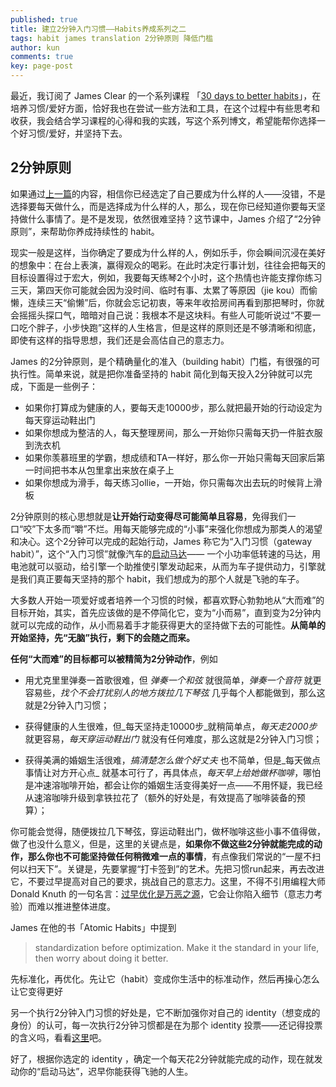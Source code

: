 ```yaml
---
published: true
title: 建立2分钟入门习惯——Habits养成系列之二
tags: habit james translation 2分钟原则 降低门槛
author: kun
comments: true
key: page-post
---
```

 
最近，我订阅了 James Clear 的一个系列课程 「[30 days to better habits](https://jamesclear.com/30-days)」，在培养习惯/爱好方面，恰好我也在尝试一些方法和工具，在这个过程中有些思考和收获，我会结合学习课程的心得和我的实践，写这个系列博文，希望能帮你选择一个好习惯/爱好，并坚持下去。


## 2分钟原则

如果通过[上一篇](https://37weekly.com/2022/03/31/30-days-to-better-habit-1.html)的内容，相信你已经选定了自己要成为什么样的人——没错，不是选择要每天做什么，而是选择成为什么样的人，那么，现在你已经知道你要每天坚持做什么事情了。是不是发现，依然很难坚持？这节课中，James 介绍了“2分钟原则”，来帮助你养成持续性的 habit。  

现实一般是这样，当你确定了要成为什么样的人，例如乐手，你会瞬间沉浸在美好的想象中：在台上表演，赢得观众的喝彩。在此时决定行事计划，往往会把每天的目标设置得过于宏大，例如，我要每天练琴2个小时，这个热情也许能支撑你练习三天，第四天你可能就会因为没时间、临时有事、太累了等原因（jie kou）而偷懒，连续三天“偷懒”后，你就会忘记初衷，等来年收拾房间再看到那把琴时，你就会摇摇头探口气，暗暗对自己说：我根本不是这块料。有些人可能听说过“不要一口吃个胖子，小步快跑”这样的人生格言，但是这样的原则还是不够清晰和彻底，即使有这样的指导思想，我们还是会高估自己的意志力。

James 的2分钟原则，是个精确量化的准入（building habit）门槛，有很强的可执行性。简单来说，就是把你准备坚持的 habit 简化到每天投入2分钟就可以完成，下面是一些例子：  

- 如果你打算成为健康的人，要每天走10000步，那么就把最开始的行动设定为每天穿运动鞋出门
- 如果你想成为整洁的人，每天整理房间，那么一开始你只需每天扔一件脏衣服到洗衣机
- 如果你羡慕班里的学霸，想成绩和TA一样好，那么你一开始只需每天回家后第一时间把书本从包里拿出来放在桌子上
- 如果你想成为滑手，每天练习ollie，一开始，你只需每次出去玩的时候背上滑板

2分钟原则的核心思想就是**让开始行动变得尽可能简单且容易**，免得我们一口“咬”下太多而“嚼”不烂。用每天能够完成的“小事”来强化你想成为那类人的渴望和决心。这个2分钟可以完成的起始行动，James 称它为“入门习惯（gateway habit）”，这个“入门习惯”就像汽车的[启动马达](https://baike.baidu.com/item/%E5%90%AF%E5%8A%A8%E9%A9%AC%E8%BE%BE/1674849)—— 一个小功率低转速的马达，用电池就可以驱动，给引擎一个助推使引擎发动起来，从而为车子提供动力，引擎就是我们真正要每天坚持的那个 habit，我们想成为的那个人就是飞驰的车子。

大多数人开始一项爱好或者培养一个习惯的时候，都喜欢野心勃勃地从“大而难”的目标开始，其实，首先应该做的是不停简化它，变为“小而易”，直到变为2分钟内就可以完成的动作，从小而易着手才能获得更大的坚持做下去的可能性。**从简单的开始坚持，先“无脑”执行，剩下的会随之而来。**

**任何“大而难”的目标都可以被精简为2分钟动作**，例如

- 用尤克里里弹奏一首歌很难，但 _弹奏一个和弦_ 就很简单，_弹奏一个音符_ 就更容易些，_找个不会打扰别人的地方拨拉几下琴弦_ 几乎每个人都能做到，那么这就是2分钟入门习惯；

- 获得健康的人生很难，但_每天坚持走10000步_就稍简单点，_每天走2000步_ 就更容易，_每天穿运动鞋出门_ 就没有任何难度，那么这就是2分钟入门习惯；

- 获得美满的婚姻生活很难，_搞清楚怎么做个好丈夫_ 也不简单，但是_每天做点事情让对方开心点_ 就基本可行了，再具体点，_每天早上给她做杯咖啡_，哪怕是冲速溶咖啡开始，都会让你的婚姻生活变得美好一点——不用怀疑，我已经从速溶咖啡升级到拿铁拉花了（额外的好处是，有效提高了咖啡装备的预算）；

你可能会觉得，随便拨拉几下琴弦，穿运动鞋出门，做杯咖啡这些小事不值得做，做了也没什么意义，但是，这里的关键点是，**如果你不做这些2分钟就能完成的动作，那么你也不可能坚持做任何稍微难一点的事情**，有点像我们常说的“一屋不扫何以扫天下”。关键是，先要掌握“打卡签到”的艺术。先把习惯run起来，再去改进它，不要过早提高对自己的要求，挑战自己的意志力。这里，不得不引用编程大师 Donald Knuth 的一句名言：[过早优化是万恶之源](https://cloud.tencent.com/developer/article/1525574)，它会让你陷入细节（意志力考验）而难以推进整体进度。

James 在他的书「Atomic Habits」中提到

> standardization before optimization. Make it the standard in your life, then worry about doing it better. 

先标准化，再优化。先让它（habit）变成你生活中的标准动作，然后再操心怎么让它变得更好

另一个执行2分钟入门习惯的好处是，它不断加强你对自己的 identity（想变成的身份）的认可，每一次执行2分钟习惯都是在为那个 identity 投票——还记得投票的含义吗，看看[这里](https://37weekly.com/2022/03/31/30-days-to-better-habit-1.html)吧。

好了，根据你选定的 identity ，确定一个每天花2分钟就能完成的动作，现在就发动你的“启动马达”，迟早你能获得飞驰的人生。










